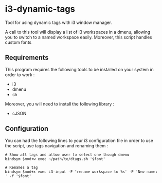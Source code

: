 # i3-dynamic-tags

Tool for using dynamic tags with i3 window manager.

A call to this tool will display a list of i3 workspaces in a dmenu, allowing
you to switch to a named workspace easily. Moreover, this script handles custom
fonts.

## Requirements

This program requires the following tools to be installed on your system in
order to work :

 * i3
 * dmenu
 * sh

Moreover, you will need to install the following library :

 * cJSON

## Configuration

You can had the following lines to your i3 configuration file in order to
use the script, use tags navigation and renaming them :

```
# Show all tags and allow user to select one though dmenu
bindsym $mod+w exec ~/path/to/dtags.sh '$font'

# Renames a tag
bindsym $mod+x exec i3-input -F 'rename workspace to %s' -P 'New name: ' -f '$font'
```
